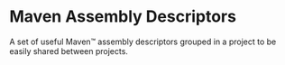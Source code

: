 # Maven Assembly Descriptors

A set of useful Maven™ assembly descriptors grouped in a project to be easily shared between projects.
